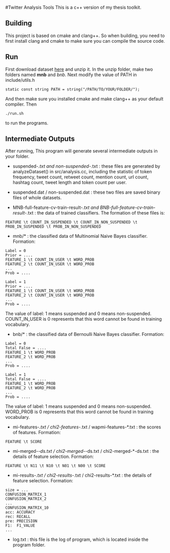 #Twitter Analysis Tools
This is a c++ version of my thesis toolkit.

## Building
This project is based on cmake and clang++. So when building, you need to first install clang and cmake to make sure you can compile the source code.

## Run
First download dataset [here](http://cui111.myweb.cs.uwindsor.ca/static/dataset.tar.gz) and unzip it. In the unzip folder, make two folders named **mnb** and *bnb*. Next modify the value of PATH in include/utils.h
```
static const string PATH = string("/PATH/TO/YOUR/FOLDER/");
```

And then make sure you installed cmake and make clang++ as your default compiler. Then 
```
./run.sh
```

to run the programs.

## Intermediate Outputs
After running, This program will generate several intermediate outputs in your folder.

* suspended-*.txt and non-suspended-*.txt : these files are generated by analyzeDataset() in src/analysis.cc, including the statistic of token frequency, tweet count, retweet count, mention count, url count, hashtag count, tweet length and token count per user.

* suspended.dat / non-suspended.dat : these two files are saved binary files of whole datasets.

* MNB-full-feature-cv-train-result-*.txt and BNB-full-feature-cv-train-result-*.txt : the data of trained classifiers. The formation of these files is:

```
FEATURE \t COUNT_IN_SUSPENDED \t COUNT_IN_NON_SUSPENDED \t PROB_IN_SUSPENDED \t PROB_IN_NON_SUSPENDED
```

* mnb/* : the classified data of Multinomial Naive Bayes classifier. Formation:

```no-highlight
Label = 0
Prior = ....
FEATURE_1 \t COUNT_IN_USER \t WORD_PROB
FEATURE_2 \t COUNT_IN_USER \t WORD_PROB
...
Prob = ....

Label = 1
Prior = ....
FEATURE_1 \t COUNT_IN_USER \t WORD_PROB
FEATURE_2 \t COUNT_IN_USER \t WORD_PROB
...
Prob = ....
```

The value of label: 1 means suspended and 0 means non-suspended. COUNT_IN_USER is 0 represents that this word cannot be found in training vocabulary.

* bnb/* : the classified data of Bernoulli Naive Bayes classifier. Formation:

```no-highlight
Label = 0
Total False = ....
FEATURE_1 \t WORD_PROB
FEATURE_2 \t WORD_PROB
...
Prob = ....

Label = 1
Total False = ....
FEATURE_1 \t WORD_PROB
FEATURE_2 \t WORD_PROB
...
Prob = ....
```
The value of label: 1 means suspended and 0 means non-suspended. WORD_PROB is 0 represents that this word cannot be found in training vocabulary.

* mi-features-*.txt / chi2-features-*.txt / wapmi-features-*.txt : the scores of features. Formation:
```
FEATURE \t SCORE
```

* mi-merged-*-ds.txt / chi2-merged-*-ds.txt / chi2-merged-*-ds.txt : the details of feature selection. Formation:
```
FEATURE \t N11 \t N10 \t N01 \t N00 \t SCORE
```

* mi-results-*.txt / chi2-results-*.txt / chi2-results-*.txt : the details of feature selection. Formation:
```
size = ...
CONFUSION_MATRIX_1
CONFUSION_MATRIX_2
...
CONFUSION_MATRIX_10
acc: ACCURACY
rec: RECALL
pre: PRECISION
F1:  F1_VALUE
...
```

* log.txt : this file is the log of program, which is located inside the program folder.

